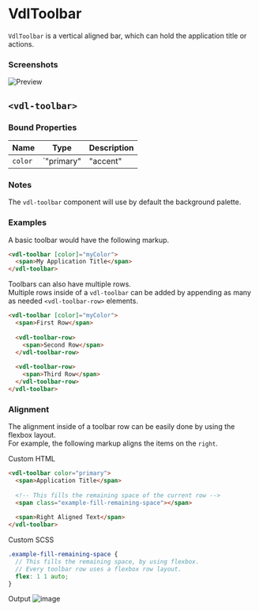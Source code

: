 # VdlToolbar
`VdlToolbar` is a vertical aligned bar, which can hold the application title or actions.

### Screenshots
![Preview](https://cloud.githubusercontent.com/assets/4987015/13727769/6d952c78-e900-11e5-890a-ccfd46996812.png)

## `<vdl-toolbar>`
### Bound Properties

| Name | Type | Description |
| --- | --- | --- |
| `color` | `"primary" | "accent" | "warn"` | The color palette for the toolbar |

### Notes
The `vdl-toolbar` component will use by default the background palette.

### Examples
A basic toolbar would have the following markup.
```html
<vdl-toolbar [color]="myColor">
  <span>My Application Title</span>
</vdl-toolbar>
```

Toolbars can also have multiple rows.<br/>
Multiple rows inside of a `vdl-toolbar` can be added by appending as many as needed `<vdl-toolbar-row>` elements.

```html
<vdl-toolbar [color]="myColor">
  <span>First Row</span>
  
  <vdl-toolbar-row>
    <span>Second Row</span>
  </vdl-toolbar-row>
  
  <vdl-toolbar-row>
    <span>Third Row</span>
  </vdl-toolbar-row>
</vdl-toolbar>
```

### Alignment
The alignment inside of a toolbar row can be easily done by using the flexbox layout.<br/>
For example, the following markup aligns the items on the `right`.

Custom HTML
```html
<vdl-toolbar color="primary">
  <span>Application Title</span>
  
  <!-- This fills the remaining space of the current row -->
  <span class="example-fill-remaining-space"></span>
  
  <span>Right Aligned Text</span>
</vdl-toolbar>
```

Custom SCSS
```scss
.example-fill-remaining-space {
  // This fills the remaining space, by using flexbox. 
  // Every toolbar row uses a flexbox row layout.
  flex: 1 1 auto;
}
```

Output
![image](https://cloud.githubusercontent.com/assets/4987015/13730760/0864894e-e959-11e5-9312-7f3cb990d80a.png)
